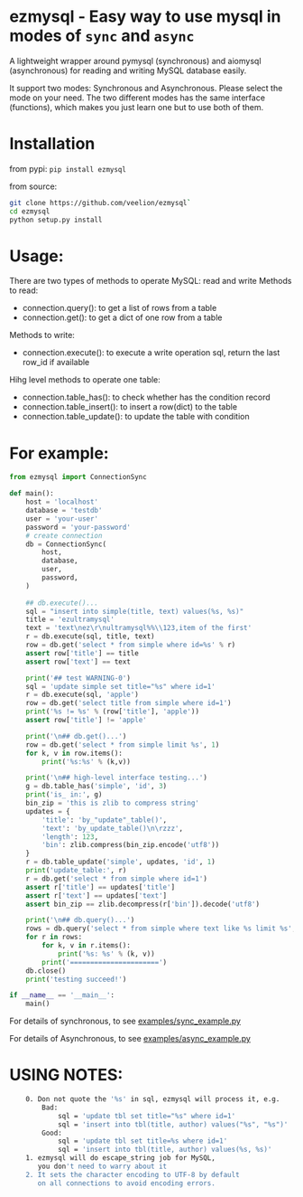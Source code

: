# ezmysql - Easy way to use mysql in modes of `sync` and `async`

A lightweight wrapper around pymysql (synchronous) and aiomysql (asynchronous)
for reading and writing MySQL database easily.

It support two modes: Synchronous and Asynchronous. Please select the mode on
your need. The two different modes has the same interface (functions), which
makes you just learn one but to use both of them.


# Installation

from pypi: `pip install ezmysql`

from source:
``` bash
git clone https://github.com/veelion/ezmysql`
cd ezmysql
python setup.py install
```

# Usage:

There are two types of methods to operate MySQL: read and write
Methods to read:
* connection.query(): to get a list of rows from a table
* connection.get(): to get a dict of one row from a table

Methods to write:
* connection.execute(): to execute a write operation sql, return the last row_id
  if available

Hihg level methods to operate one table:
* connection.table_has(): to check whether has the condition record
* connection.table_insert(): to insert a row(dict) to the table
* connection.table_update(): to update the table with condition

# For example:

``` python
from ezmysql import ConnectionSync

def main():
    host = 'localhost'
    database = 'testdb'
    user = 'your-user'
    password = 'your-password'
    # create connection
    db = ConnectionSync(
        host,
        database,
        user,
        password,
    )
    
    ## db.execute()...
    sql = "insert into simple(title, text) values(%s, %s)"
    title = 'ezultramysql'
    text = 'text\nez\r\nultramysql%%\\123,item of the first'
    r = db.execute(sql, title, text)
    row = db.get('select * from simple where id=%s' % r)
    assert row['title'] == title
    assert row['text'] == text

    print('## test WARNING-0')
    sql = 'update simple set title="%s" where id=1'
    r = db.execute(sql, 'apple')
    row = db.get('select title from simple where id=1')
    print('%s != %s' % (row['title'], 'apple'))
    assert row['title'] != 'apple'

    print('\n## db.get()...')
    row = db.get('select * from simple limit %s', 1)
    for k, v in row.items():
        print('%s:%s' % (k,v))

    print('\n## high-level interface testing...')
    g = db.table_has('simple', 'id', 3)
    print('is_ in:', g)
    bin_zip = 'this is zlib to compress string'
    updates = {
        'title': 'by_"update"_table()',
        'text': 'by_update_table()\n\rzzz',
        'length': 123,
        'bin': zlib.compress(bin_zip.encode('utf8'))
    }
    r = db.table_update('simple', updates, 'id', 1)
    print('update_table:', r)
    r = db.get('select * from simple where id=1')
    assert r['title'] == updates['title']
    assert r['text'] == updates['text']
    assert bin_zip == zlib.decompress(r['bin']).decode('utf8')

    print('\n## db.query()...')
    rows = db.query('select * from simple where text like %s limit %s', '%item%', 10)
    for r in rows:
        for k, v in r.items():
            print('%s: %s' % (k, v))
        print('======================')
    db.close()
    print('testing succeed!')

if __name__ == '__main__':
    main()
```

For details of synchronous, to see [examples/sync_example.py](examples/sync_example.py)

For details of Asynchronous, to see [examples/async_example.py](examples/async_example.py)


# USING NOTES:
``` bash
    0. Don not quote the '%s' in sql, ezmysql will process it, e.g.
        Bad:
            sql = 'update tbl set title="%s" where id=1'
            sql = 'insert into tbl(title, author) values("%s", "%s")'
        Good:
            sql = 'update tbl set title=%s where id=1'
            sql = 'insert into tbl(title, author) values(%s, %s)'
    1. ezmysql will do escape_string job for MySQL,
       you don't need to warry about it
    2. It sets the character encoding to UTF-8 by default
       on all connections to avoid encoding errors.
```
